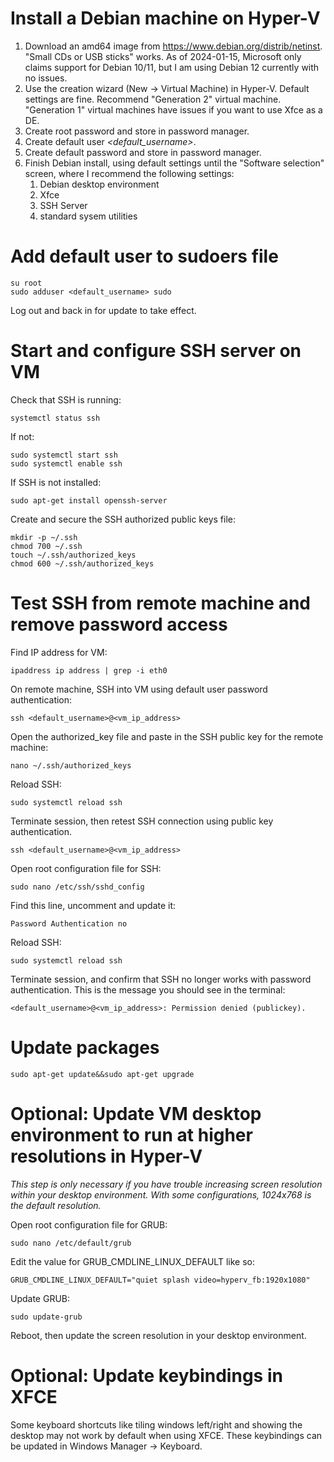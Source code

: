 # Install a Debian machine on Hyper-V

1. Download an amd64 image from https://www.debian.org/distrib/netinst. "Small CDs or USB sticks" works. As of 2024-01-15, Microsoft only claims support for Debian 10/11, but I am using Debian 12 currently with no issues.
2. Use the creation wizard (New -> Virtual Machine) in Hyper-V. Default settings are fine. Recommend "Generation 2" virtual machine. "Generation 1" virtual machines have issues if you want to use Xfce as a DE.
3. Create root password and store in password manager.
4. Create default user *<default_username>*.
5. Create default password and store in password manager.
6. Finish Debian install, using default settings until the "Software selection" screen, where I recommend the following settings:
   1. Debian desktop environment
   2. Xfce
   3. SSH Server
   4. standard sysem utilities

# Add default user to sudoers file

    su root
    sudo adduser <default_username> sudo

Log out and back in for update to take effect.

# Start and configure SSH server on VM

Check that SSH is running:
    
    systemctl status ssh

If not:

    sudo systemctl start ssh
    sudo systemctl enable ssh

If SSH is not installed:

    sudo apt-get install openssh-server

Create and secure the SSH authorized public keys file:

    mkdir -p ~/.ssh
    chmod 700 ~/.ssh
    touch ~/.ssh/authorized_keys
    chmod 600 ~/.ssh/authorized_keys

# Test SSH from remote machine and remove password access

Find IP address for VM:

    ipaddress ip address | grep -i eth0

On remote machine, SSH into VM using default user password authentication:

    ssh <default_username>@<vm_ip_address>

Open the authorized_key file and paste in the SSH public key for the remote machine:

    nano ~/.ssh/authorized_keys

Reload SSH:

    sudo systemctl reload ssh

Terminate session, then retest SSH connection using public key authentication.

    ssh <default_username>@<vm_ip_address>

Open root configuration file for SSH:

    sudo nano /etc/ssh/sshd_config

Find this line, uncomment and update it:

    Password Authentication no

Reload SSH:

    sudo systemctl reload ssh

Terminate session, and confirm that SSH no longer works with password authentication. This is the message you should see in the terminal:

    <default_username>@<vm_ip_address>: Permission denied (publickey).

# Update packages

    sudo apt-get update&&sudo apt-get upgrade

# Optional: Update VM desktop environment to run at higher resolutions in Hyper-V

*This step is only necessary if you have trouble increasing screen resolution within your desktop environment. With some configurations, 1024x768 is the default resolution.*

Open root configuration file for GRUB:

    sudo nano /etc/default/grub

Edit the value for GRUB_CMDLINE_LINUX_DEFAULT like so:

    GRUB_CMDLINE_LINUX_DEFAULT="quiet splash video=hyperv_fb:1920x1080"

Update GRUB:

    sudo update-grub

Reboot, then update the screen resolution in your desktop environment.

# Optional: Update keybindings in XFCE

Some keyboard shortcuts like tiling windows left/right and showing the desktop may not work by default when using XFCE. These keybindings can be updated in Windows Manager -> Keyboard.
